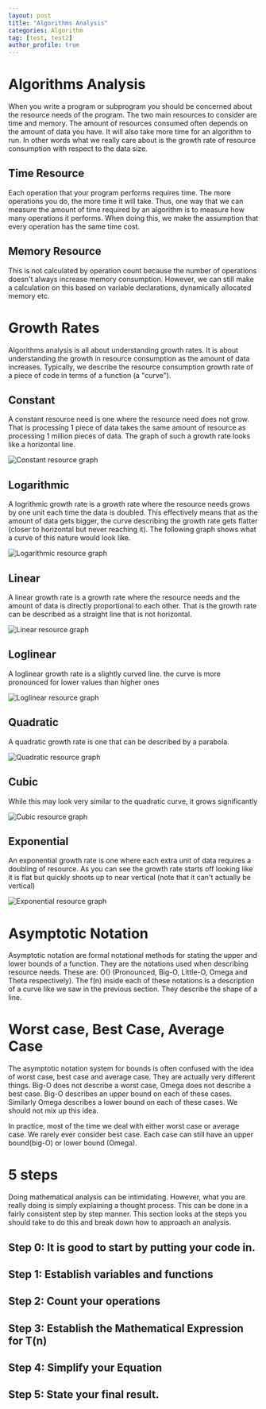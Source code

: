 ```yaml
---
layout: post
title: "Algorithms Analysis"
categories: Algorithm
tag: [test, test2]
author_profile: true
---
```


# Algorithms Analysis

When you write a program or subprogram you should be concerned about the resource needs of the program. The two main resources to consider are time and memory. The amount of resources consumed often depends on the amount of data you have. It will also take more time for an algorithm to run. In other words what we really care about is the growth rate of resource consumption with respect to the data size.

## Time Resource

Each operation that your program performs requires time. The more operations you do, the more time it will take. Thus, one way that we can measure the amount of time required by an algorithm is to measure how many operations it performs. When doing this, we make the assumption that every operation has the same time cost.

## Memory Resource

This is not calculated by operation count because the number of operations doesn't always increase memory consumption. However, we can still make a calculation on this based on variable declarations, dynamically allocated memory etc.

# Growth Rates

Algorithms analysis is all about understanding growth rates. It is about understanding the growth in resource consumption as the amount of data increases. Typically, we describe the resource consumption growth rate of a piece of code in terms of a function (a "curve").

## Constant

A constant resource need is one where the resource need does not grow. That is processing 1 piece of data takes the same amount of resource as processing 1 million pieces of data. The graph of such a growth rate looks like a horizontal line.

![Constant resource graph](/images/2023-05-19-algorithms_analysis/constant_resource_graph.jpeg "Constant")

## Logarithmic

A logrithmic growth rate is a growth rate where the resource needs grows by one unit each time the data is doubled. This effectively means that as the amount of data gets bigger, the curve describing the growth rate gets flatter (closer to horizontal but never reaching it). The following graph shows what a curve of this nature would look like.

![Logarithmic resource graph](/images/2023-05-19-algorithms_analysis/logarithmic_resource_graph.jpg "Logarithmic")

## Linear

A linear growth rate is a growth rate where the resource needs and the amount of data is directly proportional to each other. That is the growth rate can be described as a straight line that is not horizontal.

![Linear resource graph](/images/2023-05-19-algorithms_analysis/linear_resource_graph.jpg "Linear")

## Loglinear

A loglinear growth rate is a slightly curved line. the curve is more pronounced for lower values than higher ones

![Loglinear resource graph](/images/2023-05-19-algorithms_analysis/loglinear_resource_graph.jpg "Loglinear")

## Quadratic

A quadratic growth rate is one that can be described by a parabola.

![Quadratic resource graph](/images/2023-05-19-algorithms_analysis/quadratic_resource_graph.jpg "Quadratic")

## Cubic

While this may look very similar to the quadratic curve, it grows significantly 

![Cubic resource graph](/images/2023-05-19-algorithms_analysis/cubic_resource_graph.jpg "Cubic")

## Exponential

An exponential growth rate is one where each extra unit of data requires a doubling of resource. As you can see the growth rate starts off looking like it is flat but quickly shoots up to near vertical (note that it can't actually be vertical)

![Exponential resource graph](/images/2023-05-19-algorithms_analysis/exponential_resource_graph.jpeg "Exponential")


# Asymptotic Notation

Asymptotic notation are formal notational methods for stating the upper and lower bounds of a function. They are the notations used when describing resource needs. These are: O()
(Pronounced, Big-O, Little-O, Omega and Theta respectively). The f(n) inside each of these notations is a description of a curve like we saw in the previous section. They describe the shape of a line.

# Worst case, Best Case, Average Case

The asymptotic notation system for bounds is often confused with the idea of worst case, best case and average case. They are actually very different things. Big-O does not describe a worst case, Omega does not describe a best case. Big-O describes an upper bound on each of these cases. Similarly Omega describes a lower bound on each of these cases. We should not mix up this idea.

In practice, most of the time we deal with either worst case or average case. We rarely ever consider best case. Each case can still have an upper bound(big-O) or lower bound (Omega).



# 5 steps

Doing mathematical analysis can be intimidating. However, what you are really doing is simply explaining a thought process. This can be done in a fairly consistent step by step manner. This section looks at the steps you should take to do this and break down how to approach an analysis.

## Step 0: It is good to start by putting your code in.

## Step 1: Establish variables and functions

## Step 2: Count your operations

## Step 3: Establish the Mathematical Expression for T(n)

## Step 4: Simplify your Equation

## Step 5: State your final result.







